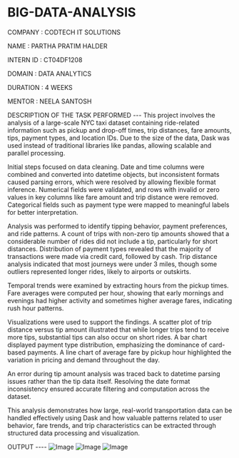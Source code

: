 #   BIG-DATA-ANALYSIS

COMPANY : CODTECH IT SOLUTIONS

NAME : PARTHA PRATIM HALDER

INTERN ID : CT04DF1208

DOMAIN : DATA ANALYTICS

DURATION : 4 WEEKS

MENTOR : NEELA SANTOSH

DESCRIPTION OF THE TASK PERFORMED ---
This project involves the analysis of a large-scale NYC taxi dataset containing ride-related information such as pickup and drop-off times, trip distances, fare amounts, tips, payment types, and location IDs. Due to the size of the data, Dask was used instead of traditional libraries like pandas, allowing scalable and parallel processing.

Initial steps focused on data cleaning. Date and time columns were combined and converted into datetime objects, but inconsistent formats caused parsing errors, which were resolved by allowing flexible format inference. Numerical fields were validated, and rows with invalid or zero values in key columns like fare amount and trip distance were removed. Categorical fields such as payment type were mapped to meaningful labels for better interpretation.

Analysis was performed to identify tipping behavior, payment preferences, and ride patterns. A count of trips with non-zero tip amounts showed that a considerable number of rides did not include a tip, particularly for short distances. Distribution of payment types revealed that the majority of transactions were made via credit card, followed by cash. Trip distance analysis indicated that most journeys were under 3 miles, though some outliers represented longer rides, likely to airports or outskirts.

Temporal trends were examined by extracting hours from the pickup times. Fare averages were computed per hour, showing that early mornings and evenings had higher activity and sometimes higher average fares, indicating rush hour patterns.

Visualizations were used to support the findings. A scatter plot of trip distance versus tip amount illustrated that while longer trips tend to receive more tips, substantial tips can also occur on short rides. A bar chart displayed payment type distribution, emphasizing the dominance of card-based payments. A line chart of average fare by pickup hour highlighted the variation in pricing and demand throughout the day.

An error during tip amount analysis was traced back to datetime parsing issues rather than the tip data itself. Resolving the date format inconsistency ensured accurate filtering and computation across the dataset.

This analysis demonstrates how large, real-world transportation data can be handled effectively using Dask and how valuable patterns related to user behavior, fare trends, and trip characteristics can be extracted through structured data processing and visualization.

OUTPUT ----
![Image](https://github.com/user-attachments/assets/e39b68ed-8c16-495a-96d1-9e78c504ef97)
![Image](https://github.com/user-attachments/assets/c46b7228-a35c-45a3-ae25-cc9ddaf069ef)
![Image](https://github.com/user-attachments/assets/b90c58d9-875d-4079-ab41-e9c05685a0f2)






